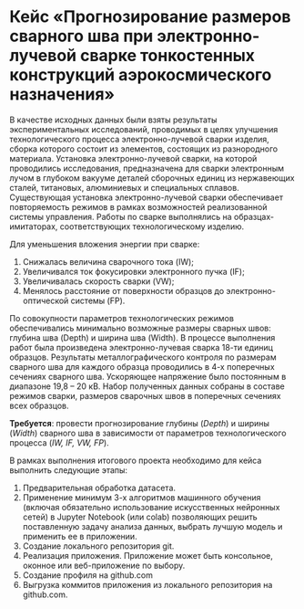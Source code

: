 # Кейс «Прогнозирование размеров сварного шва при электронно-лучевой сварке тонкостенных конструкций аэрокосмического назначения»

В качестве исходных данных были взяты результаты экспериментальных исследований, проводимых в целях улучшения технологического процесса электронно-лучевой сварки изделия, сборка которого состоит из элементов, состоящих из разнородного материала. Установка электронно-лучевой сварки, на которой проводились исследования, предназначена для сварки электронным лучом в глубоком вакууме деталей сборочных единиц из нержавеющих сталей, титановых, алюминиевых и специальных сплавов. Существующая установка электронно-лучевой сварки обеспечивает повторяемость режимов в рамках возможностей реализованной системы управления. Работы по сварке выполнялись на образцах-имитаторах, соответствующих технологическому изделию. 

Для уменьшения вложения энергии при сварке:
1.	Снижалась величина сварочного тока (IW);
2.	Увеличивался ток фокусировки электронного пучка (IF);
3.	Увеличивалась скорость сварки (VW);
4.	Менялось расстояние от поверхности образцов до электронно-оптической системы (FP). 

По совокупности параметров технологических режимов обеспечивались минимально возможные размеры сварных швов: глубина шва (Depth) и ширина шва (Width).
В процессе выполнения работ была произведена электронно-лучевая сварка 18-ти единиц образцов. Результаты металлографического контроля по размерам сварного шва для каждого образца проводились в 4-х поперечных сечениях сварного шва. Ускоряющее напряжение было постоянным в диапазоне 19,8 – 20 кВ. Набор полученных данных собраны в составе режимов сварки, размеров сварочных швов в поперечных сечениях всех образцов.

**Требуется**: провести прогнозирование глубины (*Depth*) и ширины (*Width*) сварного шва в зависимости от параметров технологического процесса (*IW, IF, VW, FP*).

В рамках выполнения итогового проекта необходимо для кейса выполнить следующие этапы:
1.	Предварительная обработка датасета.
2.	Применение минимум 3-х алгоритмов машинного обучения (включая обязательно использование искусственных нейронных сетей) в Jupyter Notebook (или colab) позволяющих решить поставленную задачу анализа данных, выбрать лучшую модель и применить ее в приложении.
3.	Создание локального репозитория git.
4.	Реализация приложения. Приложение может быть консольное, оконное или веб-приложение по выбору.
5.	Создание профиля на github.com 
6.	Выгрузка коммитов приложения из локального репозитория на github.com.
